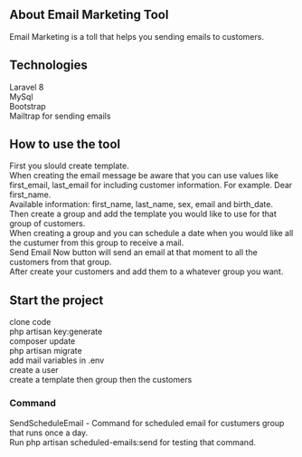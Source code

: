 ## About Email Marketing Tool

Email Marketing is a toll that helps you sending emails to customers.

## Technologies

Laravel 8  
MySql  
Bootstrap  
Mailtrap for sending emails  


## How to use the tool

First you slould create template.  
When creating the email message be aware that you can use values like first_email, last_email for including customer information. For example. Dear first_name.  
Available information: first_name, last_name, sex, email and birth_date.  
Then create a group and add the template you would like to use for that group of customers.  
When creating a group and you can schedule a date when you would like all the custumer from this group to receive a mail.  
Send Email Now button will send an email at that moment to all the customers from that group.  
After create your customers and add them to a whatever group you want.  

## Start the project

clone code  
php artisan key:generate  
composer update  
php artisan migrate  
add mail variables in .env  
create a user  
create a template then group then the customers  

### Command

SendScheduleEmail - Command for scheduled email for custumers group that runs once a day.  
Run php artisan scheduled-emails:send for testing that command.  

